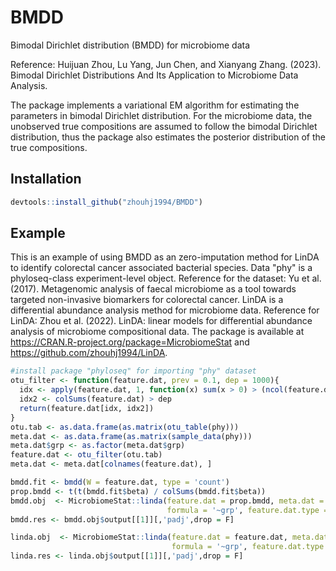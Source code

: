 # BMDD
Bimodal Dirichlet distribution (BMDD) for microbiome data

Reference: Huijuan Zhou, Lu Yang, Jun Chen, and Xianyang Zhang. (2023). Bimodal Dirichlet Distributions And Its Application to Microbiome Data Analysis.

The package implements a variational EM algorithm for estimating the parameters in bimodal Dirichlet distribution.
For the microbiome data, the unobserved true compositions are assumed to follow the bimodal Dirichlet distribution,
thus the package also estimates the posterior distribution of the true compositions.

## Installation
```r
devtools::install_github("zhouhj1994/BMDD")
```
## Example
This is an example of using BMDD as an zero-imputation method for LinDA to identify colorectal cancer associated bacterial species. Data "phy" is a phyloseq-class experiment-level object. Reference for the dataset: Yu et al. (2017). Metagenomic analysis of faecal microbiome as a tool towards targeted non-invasive biomarkers for colorectal cancer. LinDA is a differential abundance analysis method for microbiome data. Reference for LinDA: Zhou et al. (2022). LinDA: linear models for differential abundance analysis of microbiome compositional data. The package is available at https://CRAN.R-project.org/package=MicrobiomeStat and https://github.com/zhouhj1994/LinDA.

```r
#install package "phyloseq" for importing "phy" dataset
otu_filter <- function(feature.dat, prev = 0.1, dep = 1000){
  idx <- apply(feature.dat, 1, function(x) sum(x > 0) > (ncol(feature.dat) * prev))
  idx2 <- colSums(feature.dat) > dep
  return(feature.dat[idx, idx2])
}
otu.tab <- as.data.frame(as.matrix(otu_table(phy)))
meta.dat <- as.data.frame(as.matrix(sample_data(phy)))
meta.dat$grp <- as.factor(meta.dat$grp)
feature.dat <- otu_filter(otu.tab)
meta.dat <- meta.dat[colnames(feature.dat), ]

bmdd.fit <- bmdd(W = feature.dat, type = 'count')
prop.bmdd <- t(t(bmdd.fit$beta) / colSums(bmdd.fit$beta))
bmdd.obj  <- MicrobiomeStat::linda(feature.dat = prop.bmdd, meta.dat = meta.dat,
                                   formula = '~grp', feature.dat.type = 'proportion')
bmdd.res <- bmdd.obj$output[[1]][,'padj',drop = F]

linda.obj  <- MicrobiomeStat::linda(feature.dat = feature.dat, meta.dat = meta.dat,
                                    formula = '~grp', feature.dat.type = 'count')
linda.res <- linda.obj$output[[1]][,'padj',drop = F]
```
